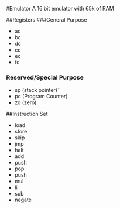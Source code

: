 #Emulator
A 16 bit emulator with 65k of RAM

##Registers
###General Purpose
- ac
- bc
- dc
- cc
- ec
- fc

### Reserved/Special Purpose
- sp  (stack pointer)``
- pc (Program Counter)
- zo (zero)

##Instruction Set
- load
- store
- skip
- jmp
- halt
- add
- push
- pop
- push
- mul
- li
- sub
- negate
